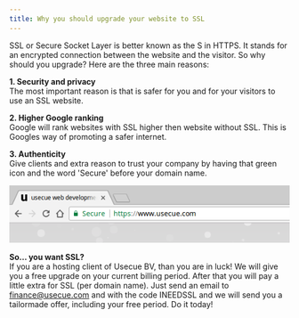 ```yaml
---
title: Why you should upgrade your website to SSL
---
```



SSL or Secure Socket Layer is better known as the S in HTTPS. It stands for an encrypted connection between the website and the visitor. So why should you upgrade? Here are the three main reasons:

**1. Security and privacy**
<br>The most important reason is that is safer for you and for your visitors to use an SSL website.

**2. Higher Google ranking**
<br>Google will rank websites with SSL higher then website without SSL. This is Googles way of promoting a safer internet.

**3. Authenticity**
<br>Give clients and extra reason to trust your company by having that green icon and the word 'Secure' before your domain name.

![](/uploads/versions/secure2---x----565-116x---.png)

**So… you want SSL?**
<br>If you are a hosting client of Usecue BV, than you are in luck! We will give you a free upgrade on your current billing period. After that you will pay a little extra for SSL (per domain name). Just send an email to finance@usecue.com and with the code INEEDSSL and we will send you a tailormade offer, including your free period. Do it today!